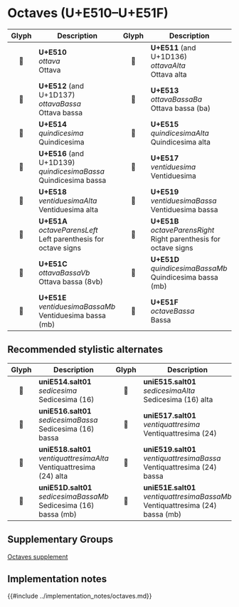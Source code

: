 Octaves (U+E510–U+E51F)
=======================

| **Glyph** | **Description** | **Glyph** | **Description**
| :-------: | --------------- | :-------: | ---------------
|<span class="bravura_large">&#xe510;</span> | **U+E510**<br/>*ottava*<br/>Ottava | <span class="bravura_large">&#xe511;</span> | **U+E511** (and U+1D136)<br/>*ottavaAlta*<br/>Ottava alta
|<span class="bravura_large">&#xe512;</span> | **U+E512** (and U+1D137)<br/>*ottavaBassa*<br/>Ottava bassa | <span class="bravura_large">&#xe513;</span> | **U+E513**<br/>*ottavaBassaBa*<br/>Ottava bassa (ba)
|<span class="bravura_large">&#xe514;</span> | **U+E514**<br/>*quindicesima*<br/>Quindicesima | <span class="bravura_large">&#xe515;</span> | **U+E515**<br/>*quindicesimaAlta*<br/>Quindicesima alta
|<span class="bravura_large">&#xe516;</span> | **U+E516** (and U+1D139)<br/>*quindicesimaBassa*<br/>Quindicesima bassa | <span class="bravura_large">&#xe517;</span> | **U+E517**<br/>*ventiduesima*<br/>Ventiduesima
|<span class="bravura_large">&#xe518;</span> | **U+E518**<br/>*ventiduesimaAlta*<br/>Ventiduesima alta | <span class="bravura_large">&#xe519;</span> | **U+E519**<br/>*ventiduesimaBassa*<br/>Ventiduesima bassa
|<span class="bravura_large">&#xe51a;</span> | **U+E51A**<br/>*octaveParensLeft*<br/>Left parenthesis for octave signs | <span class="bravura_large">&#xe51b;</span> | **U+E51B**<br/>*octaveParensRight*<br/>Right parenthesis for octave signs
|<span class="bravura_large">&#xe51c;</span> | **U+E51C**<br/>*ottavaBassaVb*<br/>Ottava bassa (8vb) | <span class="bravura_large">&#xe51d;</span> | **U+E51D**<br/>*quindicesimaBassaMb*<br/>Quindicesima bassa (mb)
|<span class="bravura_large">&#xe51e;</span> | **U+E51E**<br/>*ventiduesimaBassaMb*<br/>Ventiduesima bassa (mb) | <span class="bravura_large">&#xe51f;</span> | **U+E51F**<br/>*octaveBassa*<br/>Bassa

Recommended stylistic alternates
--------------------------------
| **Glyph** | **Description** | **Glyph** | **Description**
| :-------: | --------------- | :-------: | ---------------
|<span class="bravura_large">&#xf4c2;</span> | **uniE514.salt01**<br/>*sedicesima*<br/>Sedicesima (16) | <span class="bravura_large">&#xf4c3;</span> | **uniE515.salt01**<br/>*sedicesimaAlta*<br/>Sedicesima (16) alta
|<span class="bravura_large">&#xf4c4;</span> | **uniE516.salt01**<br/>*sedicesimaBassa*<br/>Sedicesima (16) bassa | <span class="bravura_large">&#xf4c5;</span> | **uniE517.salt01**<br/>*ventiquattresima*<br/>Ventiquattresima (24)
|<span class="bravura_large">&#xf4c6;</span> | **uniE518.salt01**<br/>*ventiquattresimaAlta*<br/>Ventiquattresima (24) alta | <span class="bravura_large">&#xf4c7;</span> | **uniE519.salt01**<br/>*ventiquattresimaBassa*<br/>Ventiquattresima (24) bassa
|<span class="bravura_large">&#xf4c8;</span> | **uniE51D.salt01**<br/>*sedicesimaBassaMb*<br/>Sedicesima (16) bassa (mb) | <span class="bravura_large">&#xf4c9;</span> | **uniE51E.salt01**<br/>*ventiquattresimaBassaMb*<br/>Ventiquattresima (24) bassa (mb)

Supplementary Groups
---------------------
[Octaves supplement](octaves-supplement.md)

Implementation notes
---------------------

{{#include ../implementation_notes/octaves.md}}